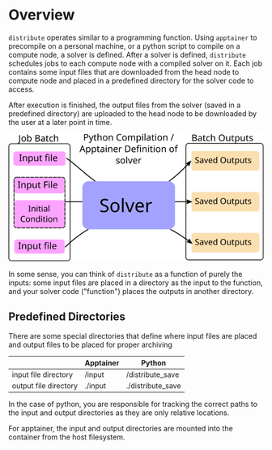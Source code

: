 # Overview

`distribute` operates similar to a programming function. Using `apptainer` to precompile on a personal machine,
or a python script to compile on a compute node,
a solver is defined. After a solver is defined, `distribute` schedules jobs to each compute node with a compiled solver on it.
Each job contains some input files that are downloaded from the head node to compute node and placed in a predefined directory
for the solver code to access.

After execution is finished, the output files from the solver (saved in a predefined directory) are uploaded to the head node
to be downloaded by the user at a later point in time. 

![](./figs/input_outputs.png)

In some sense, you can think of `distribute` as a function of purely the inputs: some input files are placed in a directory
as the input to the function, and your solver code ("function") places the outputs in another directory.

## Predefined Directories

There are some special directories that define where input files are placed and output files to be placed for proper archiving

|                     |Apptainer              | Python             |
|---------------------|-----------------------| -------------------|
|input file directory | /input                | /distribute_save   |
|output file directory| ./input               | ./distribute_save  |

In the case of python, you are responsible for tracking the correct paths to the input and output directories
as they are only relative locations. 

For apptainer, the input and output directories are mounted into the container from the host filesystem.
